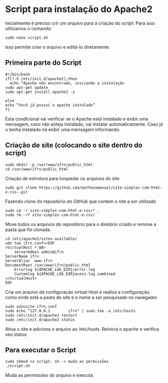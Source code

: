 # Script para instalação do Apache2
Inicialmente é preciso crir um arquivo para a criação do _script_. 
Para isso utilizamos o comando:
```
sudo nano script.sh
``` 
Isso permite criar o arquivo e editá-lo diretamente.
## Primeira parte do Script
```
#!/bin/bash
if[!-X /etc/init.d/apache2];then
  echo “Apache não encontrado, iniciando a instalação
sudo apt-get update
sudo apt-get install apache2 -y

else
echo “Você já possui o apache instalado”
fi
```
Esta condicional vai verificar se o Apache está instalado e exibir uma mensagem, caso não esteja instalado, vai instalar automaticamente. Caso já o tenha instalado irá exibir uma mensagem informando.
## Criação de site (colocando o site dentro do script)
```
sudo mkdir -p /var/www/ifrn/public_html
cd /var/www/ifrn/public_html

```
Criação de estrutura para hospedar os arquivos do site
```
sudo git clone https://github.com/matheusmanuel/site-simples-com-html-e-css-.git
```
Fazendo clone do repositório do GitHub que contem o site a ser utilizado
```
sudo cp -r site-simples-com-html-e-css/* .
sudo rm -rf site-simples-com-html-e-css/
```
Move todos os arquivos do repositório para o diretório criado e remove a pasta que foi clonada.
```
cd /etc/apache2/sites-available/
udo tee ifrn.conf<<EOF
<VirtualHost *:80>
	serverAdmin admin@ifrn
ServerName ifrn
ServerAlias  www.ifrn
DocumentRoot /var/www/ifrn/public_html
	Errorlog ${APACHE_LOG_DIR}/error.log
	Customlog ${APACHE_LOG_DIR}acess.log combined
</VirtualHost>
EOF
```
Cria um arquivo de configuração virtual Host e realiza a configuração, como onde está a pasta do site e o nome a ser pesquisado no navegador.
```
sudo a2ensite ifrn.conf
sudo echo “127.0.0.1 		ifrn” | sudo tee -a /etc/hosts
sudo /etc/init.d/apache2 restart
sudo /etc/init.d/apache2 status
```
Ativa o site e adiciona o arquivo ao /etc/hosts.
Reinicia o apache e verifica seu status
## Para executar o Script
```
sudo chmod +x script. sh -> muda as permissões
./script.sh
```
Muda as permissões do arquivo e executa.



